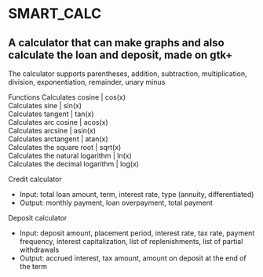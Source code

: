 # SMART_CALC 
## A calculator that can make graphs and also calculate the loan and deposit, made on gtk+  

The calculator supports parentheses, addition, subtraction, multiplication, division, exponentiation, remainder, unary minus

Functions
Calculates cosine | cos(x)  
Calculates sine | sin(x)  
Calculates tangent | tan(x)  
Calculates arc cosine | acos(x)  
Calculates arcsine | asin(x)  
Calculates arctangent | atan(x)  
Calculates the square root | sqrt(x)  
Calculates the natural logarithm | ln(x)  
Calculates the decimal logarithm | log(x)  

Credit calculator
  - Input: total loan amount, term, interest rate, type (annuity, differentiated)
  - Output: monthly payment, loan overpayment, total payment

Deposit calculator
  - Input: deposit amount, placement period, interest rate, tax rate, payment frequency, interest capitalization, list of replenishments, list of partial withdrawals
  - Output: accrued interest, tax amount, amount on deposit at the end of the term
